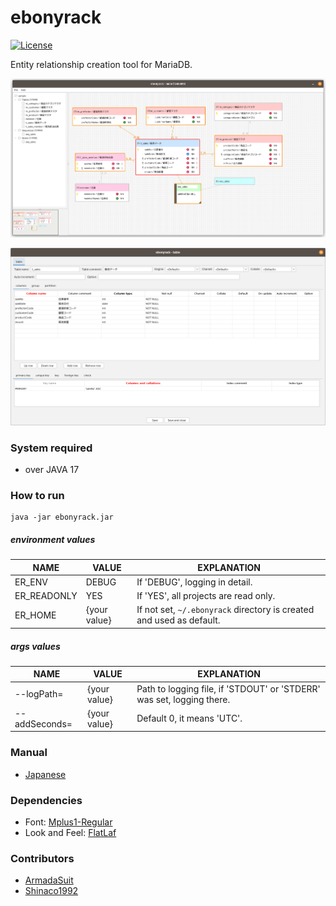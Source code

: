 # ebonyrack

[![License](https://img.shields.io/badge/License-Apache%202.0-blue.svg)](https://opensource.org/licenses/Apache-2.0)

Entity relationship creation tool for MariaDB.  

![image](image/image01.png)

![image](image/image02.png)

### System required

* over JAVA 17

### How to run

    java -jar ebonyrack.jar

##### environment values

| NAME        | VALUE        | EXPLANATION                                                          |
|-------------|--------------|----------------------------------------------------------------------|
| ER_ENV      | DEBUG        | If 'DEBUG', logging in detail.                                       |
| ER_READONLY | YES          | If 'YES', all projects are read only.                                |
| ER_HOME     | {your value} | If not set, `~/.ebonyrack` directory is created and used as default. |

##### args values

| NAME | VALUE | EXPLANATION                                                           |
|------|-------|-----------------------------------------------------------------------|
|--logPath=|{your value}| Path to logging file, if 'STDOUT' or 'STDERR' was set, logging there. |
|--addSeconds=|{your value}| Default 0, it means 'UTC'.                                            |

### Manual

* [Japanese](./manual/manual.ja.md)

### Dependencies

* Font: [Mplus1-Regular](https://mplusfonts.github.io/)
* Look and Feel: [FlatLaf](https://www.formdev.com/flatlaf/)

### Contributors

* [ArmadaSuit](https://github.com/ArmadaSuit)
* [Shinaco1992](https://github.com/Shinaco1992)
